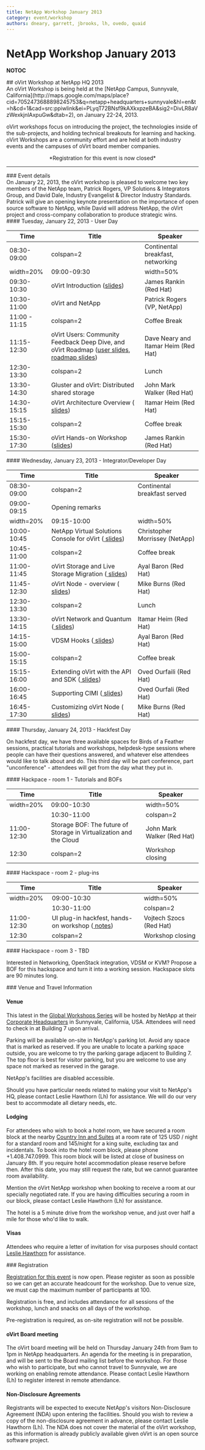 ```yaml
---
title: NetApp Workshop January 2013
category: event/workshop
authors: dneary, garrett, jbrooks, lh, ovedo, quaid
---
```


# NetApp Workshop January 2013

__NOTOC__

<div class="row">
<div class="col-md-offset-1 col-md-10">
## oVirt Workshop at NetApp HQ 2013

</div>
<div class="col-md-offset-1 col-md-7">
An oVirt Workshop is being held at the [NetApp Campus, Sunnyvale, California](http://maps.google.com/maps/place?cid=7052473688898245753&q=netapp+headquarters+sunnyvale&hl=en&t=h&cd=1&cad=src:ppiwlink&ei=PLyqT72BNsf9kAXkxpzeBA&sig2=DivLR8aVzWexkjnlAxpuGw&dtab=2), on January 22-24, 2013.

oVirt workshops focus on introducing the project, the technologies inside of the sub-projects, and holding technical breakouts for learning and hacking. oVirt Workshops are a community effort and are held at both industry events and the campuses of oVirt board member companies.

</div>
<div class="col-md-3"  style="text-align:center">
*Registration for this event is now closed*

</div>
</div>
<hr>
<div class="row">
<div class="col-md-12 pad-sides">
### Event details

</div>
<div class="col-md-12">
On January 22, 2013, the oVirt workshop is pleased to welcome two key members of the NetApp team, Patrick Rogers, VP Solutions & Integrators Group, and David Dale, Industry Evangelist & Director Industry Standards. Patrick will give an opening keynote presentation on the importance of open source software to NetApp, while David will address NetApp, the oVirt project and cross-company collaboration to produce strategic wins.

</div>
<div class="col-md-6 pad-sides">
#### Tuesday, January 22, 2013 - User Day

| Time                   | Title                                                                                                                                                                                | Speaker                              |
|------------------------|--------------------------------------------------------------------------------------------------------------------------------------------------------------------------------------|--------------------------------------|
| 08:30-09:00            | colspan=2| Continental breakfast, networking                                                                                                                                         |
| width=20%| 09:00-09:30 | width=50% | Opening remarks and keynote ([ slides](http://resources.ovirt.org/old-site-files/wiki/NetApp_Stds_Open_Source_-_oVirt_Jan_2013.pdf))                                                                   | width=30% | David Dale (NetApp)      |
| 09:30-10:30            | oVirt Introduction ([slides](http://resources.ovirt.org/old-site-files/wiki/OVirt-intro-netapp-jan2013.pdf))                                                                                                       | James Rankin (Red Hat)               |
| 10:30-11:00            | oVirt and NetApp                                                                                                                                                                     | Patrick Rogers (VP, NetApp)          |
| 11:00 - 11:15          | colspan=2| Coffee Break                                                                                                                                                              |
| 11:15-12:30            | oVirt Users: Community Feedback Deep Dive, and oVirt Roadmap ([user slides](http://resources.ovirt.org/old-site-files/wiki/Ovirt-users.pdf), [roadmap slides](http://resources.ovirt.org/old-site-files/wiki/Ovirt-roadmap-sunnyvale-iheim.odp)) | Dave Neary and Itamar Heim (Red Hat) |
| 12:30-13:30            | colspan=2| Lunch                                                                                                                                                                     |
| 13:30-14:30            | Gluster and oVirt: Distributed shared storage                                                                                                                                        | John Mark Walker (Red Hat)           |
| 14:30-15:15            | oVirt Architecture Overview ([ slides](http://resources.ovirt.org/old-site-files/wiki/Ovirt-arch-sunnyvale-iheim.odp))                                                                                             | Itamar Heim (Red Hat)                |
| 15:15-15:30            | colspan=2| Coffee break                                                                                                                                                              |
| 15:30-17:30            | oVirt Hands-on Workshop ([slides](http://resources.ovirt.org/old-site-files/wiki/OVirtPlayLab-netapp-jan2013.pdf))                                                                                                 | James Rankin (Red Hat)               |

</div>
<div class="col-md-6 pad-sides">
#### Wednesday, January 23, 2013 - Integrator/Developer Day

| Time                   | Title                                                                                                                 | Speaker                            |
|------------------------|-----------------------------------------------------------------------------------------------------------------------|------------------------------------|
| 08:30-09:00            | colspan=2| Continental breakfast served                                                                               |
| 09:00-09:15            | Opening remarks                                                                                                       |                                    |
| width=20%| 09:15-10:00 | width=50% | Introduction to UI plug-ins ([ slides](http://resources.ovirt.org/old-site-files/wiki/Ovirt-foreman-plugin-netapp-new.odp))             | width=30% | Oved Ourfali (Red Hat) |
| 10:00-10:45            | NetApp Virtual Solutions Console for oVirt ([ slides](http://resources.ovirt.org/old-site-files/wiki/VSC_on_oVirt.pdf))                             | Christopher Morrissey (NetApp)     |
| 10:45-11:00            | colspan=2| Coffee break                                                                                               |
| 11:00-11:45            | oVirt Storage and Live Storage Migration ([ slides](http://resources.ovirt.org/old-site-files/wiki/Ovirt-storage-and-live-storage-migration-1.odp)) | Ayal Baron (Red Hat)               |
| 11:45-12:30            | oVirt Node - overview ([ slides](http://resources.ovirt.org/old-site-files/wiki/Ovirt-node-2013-01-23.pdf))                                         | Mike Burns (Red Hat)               |
| 12:30-13:30            | colspan=2| Lunch                                                                                                      |
| 13:30-14:15            | oVirt Network and Quantum ([ slides](http://resources.ovirt.org/old-site-files/wiki/Ovirt-quantum-integration2.pdf))                                | Itamar Heim (Red Hat)              |
| 14:15-15:00            | VDSM Hooks ([ slides](http://resources.ovirt.org/old-site-files/wiki/OVirt-hooks-netapp-jan2013.odp))                                               | Ayal Baron (Red Hat)               |
| 15:00-15:15            | colspan=2| Coffee break                                                                                               |
| 15:15-16:00            | Extending oVirt with the API and SDK ([ slides](http://resources.ovirt.org/old-site-files/wiki/Scripting_and_Integration_with_oVirt_-_netapp.odp))  | Oved Ourfaili (Red Hat)            |
| 16:00-16:45            | Supporting CIMI ([ slides](http://resources.ovirt.org/old-site-files/wiki/Ovirt-deltacloud-integration-netapp.odp))                                 | Oved Ourfali (Red Hat)             |
| 16:45-17:30            | Customizing oVirt Node ([ slides](http://resources.ovirt.org/old-site-files/wiki/Ovirt-node-customization-2013-01-23.pdf))                          | Mike Burns (Red Hat)               |

</div>
<div class="row">
<div class="col-md-12 pad-sides">
#### Thursday, January 24, 2013 - Hackfest Day

On hackfest day, we have three available spaces for Birds of a Feather sessions, practical tutorials and workshops, helpdesk-type sessions where people can have their questions answered, and whatever else attendees would like to talk about and do. This third day will be part conference, part "unconference" - attendees will get from the day what they put in.

</div>
</div>
<div class="row">
<div class="col-md-6 pad-sides">
#### Hackpace - room 1 - Tutorials and BOFs

| Time                   | Title                                                              | Speaker                          |
|------------------------|--------------------------------------------------------------------|----------------------------------|
| width=20%| 09:00-10:30 | width=50%| oVirt debugging and troubleshooting                     | width=30% | Haim Ateya (Red Hat) |
| | 10:30-11:00          | colspan=2| Coffee break                                            |
| 11:00-12:30            | Storage BOF: The future of Storage in Virtualization and the Cloud | John Mark Walker (Red Hat)       |
| 12:30                  | colspan=2 | Workshop closing                                       |

</div>
<div class="col-md-6 pad-sides">
#### Hackspace - room 2 - plug-ins

| Time                   | Title                                                                                                         | Speaker                            |
|------------------------|---------------------------------------------------------------------------------------------------------------|------------------------------------|
| width=20%| 09:00-10:30 | width=50%| BOF: oVirt UI plug-ins ([ slides](http://resources.ovirt.org/old-site-files/wiki/Ovirt2013-Hello-World-UI-Plugin.odp))           | width=30% | Oved Ourfali (Red Hat) |
| | 10:30-11:00          | colspan=2| Coffee break                                                                                       |
| 11:00-12:30            | UI plug-in hackfest, hands-on workshop ([ notes](http://resources.ovirt.org/old-site-files/wiki/Ovirt2013-Hello-World-UI-Plugin-Steps.odt)) | Vojtech Szocs (Red Hat)            |
| 12:30                  | colspan=2 | Workshop closing                                                                                  |

</div>
<div class="col-md-6 pad-sides">
#### Hackspace - room 3 - TBD

Interested in Networking, OpenStack integration, VDSM or KVM? Propose a BOF for this hackspace and turn it into a working session. Hackspace slots are 90 minutes long.

</div>
</div>
<div class="row">
<div class="col-md-6 pad-sides">
### Venue and Travel Information

#### Venue

This latest in the [Global Workshops Series](/community/events/archives/workshop/global-workshops/) will be hosted by NetApp at their [Corporate Headquarters](http://goo.gl/maps/KK7y8) in Sunnyvale, California, USA. Attendees will need to check in at Building 7 upon arrival.

Parking will be available on-site in NetApp's parking lot. Avoid any space that is marked as reserved. If you are unable to locate a parking space outside, you are welcome to try the parking garage adjacent to Building 7. The top floor is best for visitor parking, but you are welcome to use any space not marked as reserved in the garage.

NetApp's facilities are disabled accessible.

Should you have particular needs related to making your visit to NetApp's HQ, please contact Leslie Hawthorn (Lh) for assistance. We will do our very best to accommodate all dietary needs, etc.

#### Lodging

For attendees who wish to book a hotel room, we have secured a room block at the nearby [Country Inn and Suites](http://goo.gl/maps/csHQT) at a room rate of 125 USD / night for a standard room and 145/night for a king suite, excluding tax and incidentals. To book into the hotel room block, please phone +1.408.747.0999. This room block will be listed at close of business on January 8th. If you require hotel accommodation please reserve before then. After this date, you may still request the rate, but we cannot guarantee room availability.

Mention the oVirt NetApp workshop when booking to receive a room at our specially negotiated rate. If you are having difficulties securing a room in our block, please contact Leslie Hawthorn (Lh) for assistance.

The hotel is a 5 minute drive from the workshop venue, and just over half a mile for those who'd like to walk.

#### Visas

Attendees who require a letter of invitation for visa purposes should contact [Leslie Hawthorn](http://wiki.ovirt.org/User:Lh) for assistance.

</div>
<div class="col-md-6 pad-sides">
### Registration

[Registration for this event](http://ovirtnetapp2013.eventbrite.com) is now open. Please register as soon as possible so we can get an accurate headcount for the workshop. Due to venue size, we must cap the maximum number of participants at 100.

Registration is free, and includes attendance for all sessions of the workshop, lunch and snacks on all days of the workshop.

Pre-registration is required, as on-site registration will not be possible.

#### oVirt Board meeting

The oVirt board meeting will be held on Thursday January 24th from 9am to 1pm in NetApp headquarters. An agenda for the meeting is in preparation, and will be sent to the Board mailing list before the workshop. For those who wish to participate, but who cannot travel to Sunnyvale, we are working on enabling remote attendance. Please contact Leslie Hawthorn (Lh) to register interest in remote attendance.

#### Non-Disclosure Agreements

Registrants will be expected to execute NetApp's visitors Non-Disclosure Agreement (NDA) upon entering the facilities. Should you wish to review a copy of the non-disclosure agreement in advance, please contact Leslie Hawthorn (Lh). The NDA does not cover the material of the oVirt workshop, as this information is already publicly available given oVirt is an open source software project.

</div>
</div>
